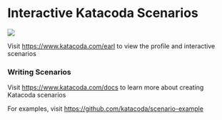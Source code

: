 # Interactive Katacoda Scenarios

[![](http://shields.katacoda.com/katacoda/earl/count.svg)](https://www.katacoda.com/earl "Get your profile on Katacoda.com")

Visit https://www.katacoda.com/earl to view the profile and interactive scenarios

### Writing Scenarios
Visit https://www.katacoda.com/docs to learn more about creating Katacoda scenarios

For examples, visit https://github.com/katacoda/scenario-example
